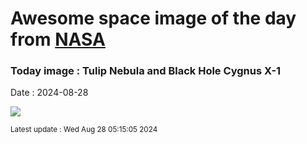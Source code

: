 
# Awesome space image of the day from [NASA](https://api.nasa.gov/)

### Today image : Tulip Nebula and Black Hole Cygnus X-1
Date : 2024-08-28

![](https://apod.nasa.gov/apod/image/2408/Tulip_Shastry_1080.jpg)

<small>Latest update : Wed Aug 28 05:15:05 2024</small>
        